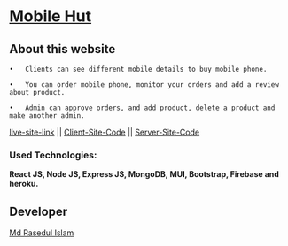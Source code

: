 # [Mobile Hut](https://p-hero-team-project.web.app/)
## About this website
    •	Clients can see different mobile details to buy mobile phone.

    •	You can order mobile phone, monitor your orders and add a review about product.

    •	Admin can approve orders, and add product, delete a product and make another admin.

    
[live-site-link](https://p-hero-team-project.web.app/) || [Client-Site-Code](https://github.com/rased100/mobile-hut-client) || [Server-Site-Code](https://github.com/rased100/mobile-hut-server)

### Used Technologies: 
**React JS, Node JS, Express JS, MongoDB, MUI, Bootstrap, Firebase and heroku.**

## Developer
[Md Rasedul Islam](https://github.com/rased100/)
    
